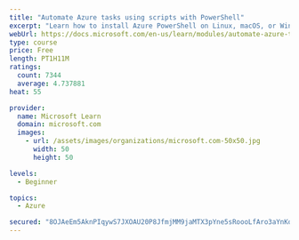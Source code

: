```yaml
---
title: "Automate Azure tasks using scripts with PowerShell"
excerpt: "Learn how to install Azure PowerShell on Linux, macOS, or Windows and then connect to Azure and manage your resources."
webUrl: https://docs.microsoft.com/en-us/learn/modules/automate-azure-tasks-with-powershell/
type: course
price: Free
length: PT1H11M
ratings:
  count: 7344
  average: 4.737881
heat: 55

provider:
  name: Microsoft Learn
  domain: microsoft.com
  images:
    - url: /assets/images/organizations/microsoft.com-50x50.jpg
      width: 50
      height: 50

levels:
  - Beginner

topics:
  - Azure

secured: "8OJAeEm5AknPIqywS7JXOAU20P8JfmjMM9jaMTX3pYne5sRoooLfAro3aYnKoosGPZOobCwVaINXXDQ+plsptl/+BNpqWWk35JN8Nl/Eb3nNixArXkWZIpn/DntCBfBPnFlmg/hGe8lRrrftoT/5jAH6/CHZu8XPy+3GsKm/8DNf3uZOyP1FXrHWNlJhhIYeMpOhczq1dvbx6T37CIHVUFAugw53GvpdUtyfqCdSktiut4TJI6NUo1w0F46YnFrpqkxTUOZhnIxHQlwiE/+/puUI6qRUQH3YFNHi88NfVG3jyNSqfirvQpTRZr/wQQUn4xcEkp3YB0dhS0Nrsmye+QulMRDpA+VvpXcUhxanIkb+5Uqs5Jlpsum9wlOPsbcK6/Z+ZjoEsviHmzZxoi2WbRs6yAgNUukdZlJLgisGDtE=;drZXGWsyykkmsIoTtyMwDg=="
---
```


